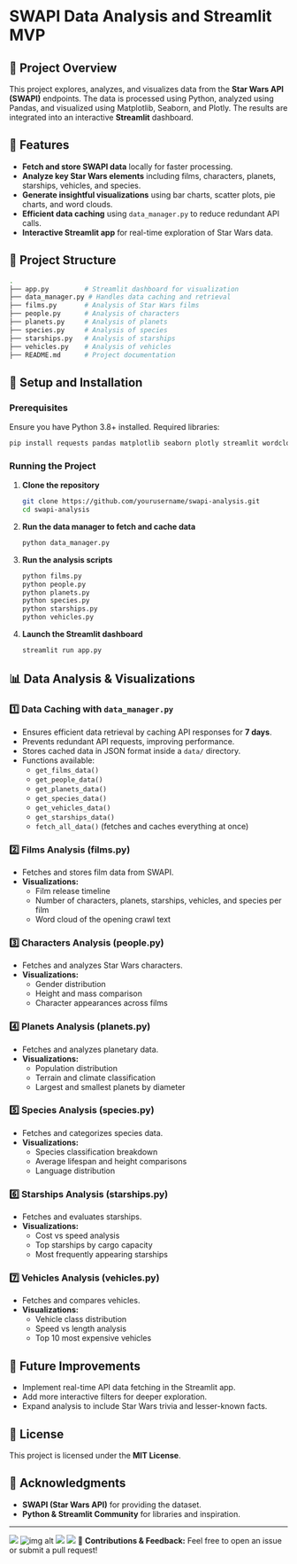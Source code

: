# SWAPI Data Analysis and Streamlit MVP

## 📌 Project Overview

This project explores, analyzes, and visualizes data from the **Star Wars API (SWAPI)** endpoints. The data is processed using Python, analyzed using Pandas, and visualized using Matplotlib, Seaborn, and Plotly. The results are integrated into an interactive **Streamlit** dashboard.

## 🚀 Features

- **Fetch and store SWAPI data** locally for faster processing.
- **Analyze key Star Wars elements** including films, characters, planets, starships, vehicles, and species.
- **Generate insightful visualizations** using bar charts, scatter plots, pie charts, and word clouds.
- **Efficient data caching** using `data_manager.py` to reduce redundant API calls.
- **Interactive Streamlit app** for real-time exploration of Star Wars data.

## 📂 Project Structure

```bash
.
├── app.py         # Streamlit dashboard for visualization
├── data_manager.py # Handles data caching and retrieval
├── films.py       # Analysis of Star Wars films
├── people.py      # Analysis of characters
├── planets.py     # Analysis of planets
├── species.py     # Analysis of species
├── starships.py   # Analysis of starships
├── vehicles.py    # Analysis of vehicles
├── README.md      # Project documentation
```

## 🔧 Setup and Installation

### Prerequisites

Ensure you have Python 3.8+ installed. Required libraries:

```bash
pip install requests pandas matplotlib seaborn plotly streamlit wordcloud
```

### Running the Project

1. **Clone the repository**
   ```bash
   git clone https://github.com/yourusername/swapi-analysis.git
   cd swapi-analysis
   ```
2. **Run the data manager to fetch and cache data**
   ```bash
   python data_manager.py
   ```
3. **Run the analysis scripts**
   ```bash
   python films.py
   python people.py
   python planets.py
   python species.py
   python starships.py
   python vehicles.py
   ```
4. **Launch the Streamlit dashboard**
   ```bash
   streamlit run app.py
   ```

## 📊 Data Analysis & Visualizations

### **1️⃣ Data Caching with `data_manager.py`**

- Ensures efficient data retrieval by caching API responses for **7 days**.
- Prevents redundant API requests, improving performance.
- Stores cached data in JSON format inside a `data/` directory.
- Functions available:
  - `get_films_data()`
  - `get_people_data()`
  - `get_planets_data()`
  - `get_species_data()`
  - `get_vehicles_data()`
  - `get_starships_data()`
  - `fetch_all_data()` (fetches and caches everything at once)

### **2️⃣ Films Analysis (films.py)**

- Fetches and stores film data from SWAPI.
- **Visualizations:**
  - Film release timeline
  - Number of characters, planets, starships, vehicles, and species per film
  - Word cloud of the opening crawl text

### **3️⃣ Characters Analysis (people.py)**

- Fetches and analyzes Star Wars characters.
- **Visualizations:**
  - Gender distribution
  - Height and mass comparison
  - Character appearances across films

### **4️⃣ Planets Analysis (planets.py)**

- Fetches and analyzes planetary data.
- **Visualizations:**
  - Population distribution
  - Terrain and climate classification
  - Largest and smallest planets by diameter

### **5️⃣ Species Analysis (species.py)**

- Fetches and categorizes species data.
- **Visualizations:**
  - Species classification breakdown
  - Average lifespan and height comparisons
  - Language distribution

### **6️⃣ Starships Analysis (starships.py)**

- Fetches and evaluates starships.
- **Visualizations:**
  - Cost vs speed analysis
  - Top starships by cargo capacity
  - Most frequently appearing starships

### **7️⃣ Vehicles Analysis (vehicles.py)**

- Fetches and compares vehicles.
- **Visualizations:**
  - Vehicle class distribution
  - Speed vs length analysis
  - Top 10 most expensive vehicles

## 🎯 Future Improvements

- Implement real-time API data fetching in the Streamlit app.
- Add more interactive filters for deeper exploration.
- Expand analysis to include Star Wars trivia and lesser-known facts.

## 📝 License

This project is licensed under the **MIT License**.

## 🙌 Acknowledgments

- **SWAPI (Star Wars API)** for providing the dataset.
- **Python & Streamlit Community** for libraries and inspiration.

---

![](https://github.com/VulcanWhale/SWAPI-data-analysis/blob/b9a7ae321058b2c374b7dc9258787ebd0e50c9d6/welcome.png)
![img alt](https://github.com/VulcanWhale/SWAPI-data-analysis/blob/eb59a55def3fbf718233ef6e64aa1b48ce585078/characters.png)
![](https://github.com/VulcanWhale/SWAPI-data-analysis/blob/b9a7ae321058b2c374b7dc9258787ebd0e50c9d6/films.png)
![](https://github.com/VulcanWhale/SWAPI-data-analysis/blob/b9a7ae321058b2c374b7dc9258787ebd0e50c9d6/planets.png)
📌 **Contributions & Feedback:** Feel free to open an issue or submit a pull request!
